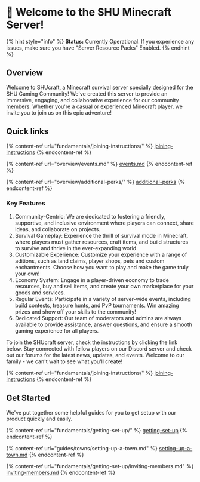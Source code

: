 # 👋 Welcome to the SHU Minecraft Server!

{% hint style="info" %}
**Status:** Currently Operational. If you experience any issues, make sure you have "Server Resource Packs" Enabled.
{% endhint %}

## Overview

Welcome to SHUcraft, a Minecraft survival server specially designed for the SHU Gaming Community! We've created this server to provide an immersive, engaging, and collaborative experience for our community members. Whether you're a casual or experienced Minecraft player, we invite you to join us on this epic adventure!

## Quick links

{% content-ref url="fundamentals/joining-instructions/" %}
[joining-instructions](fundamentals/joining-instructions/)
{% endcontent-ref %}

{% content-ref url="overview/events.md" %}
[events.md](overview/events.md)
{% endcontent-ref %}

{% content-ref url="overview/additional-perks/" %}
[additional-perks](overview/additional-perks/)
{% endcontent-ref %}

### Key Features

1. Community-Centric: We are dedicated to fostering a friendly, supportive, and inclusive environment where players can connect, share ideas, and collaborate on projects.
2. Survival Gameplay: Experience the thrill of survival mode in Minecraft, where players must gather resources, craft items, and build structures to survive and thrive in the ever-expanding world.
3. Customizable Experience: Customize your experience with a range of aditions, such as land claims, player shops, pets and custom enchantments. Choose how you want to play and make the game truly your own!
4. Economy System: Engage in a player-driven economy to trade resources, buy and sell items, and create your own marketplace for your goods and services.
5. Regular Events: Participate in a variety of server-wide events, including build contests, treasure hunts, and PvP tournaments. Win amazing prizes and show off your skills to the community!
6. Dedicated Support: Our team of moderators and admins are always available to provide assistance, answer questions, and ensure a smooth gaming experience for all players.

To join the SHUcraft server, check the instructions by clicking the link below. Stay connected with fellow players on our Discord server and check out our forums for the latest news, updates, and events. Welcome to our family - we can't wait to see what you'll create!

{% content-ref url="fundamentals/joining-instructions/" %}
[joining-instructions](fundamentals/joining-instructions/)
{% endcontent-ref %}

## Get Started

We've put together some helpful guides for you to get setup with our product quickly and easily.

{% content-ref url="fundamentals/getting-set-up/" %}
[getting-set-up](fundamentals/getting-set-up/)
{% endcontent-ref %}

{% content-ref url="guides/towns/setting-up-a-town.md" %}
[setting-up-a-town.md](guides/towns/setting-up-a-town.md)
{% endcontent-ref %}

{% content-ref url="fundamentals/getting-set-up/inviting-members.md" %}
[inviting-members.md](fundamentals/getting-set-up/inviting-members.md)
{% endcontent-ref %}
